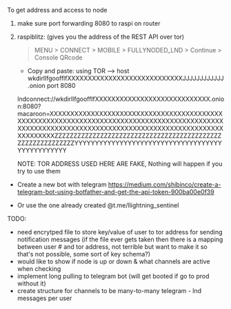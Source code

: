 
To get address and access to node
1) make sure port forwarding 8080 to raspi on router
2) raspiblitz:
    (gives you the address of the REST API over tor)
    > MENU > CONNECT > MOBILE > FULLYNODED_LND > Continue > Console QRcode 
    - Copy and paste:
    using TOR --> host wkdirllfgoofflfXXXXXXXXXXXXXXXXXXXXXXXXXXXXJJJJJJJJJJJJ.onion port 8080

    lndconnect://wkdirllfgoofflfXXXXXXXXXXXXXXXXXXXXXXXXXXXX.onion:8080?macaroon=XXXXXXXXXXXXXXXXXXXXXXXXXXXXXXXXXXXXXXXXXXXXXXXXXXXXXXXXXXXXXXXXXXXXXXXXXXXXXXXXXXXXXXXXXXXXXXXXXXXXXXXXXXXXXXXXXXXXXXXXXXXXXXXXXXXXXXXXXXXXXXXXXXXXXXXZZZZZZZZZZZZZZZZZZZZZZZZZZZZZZZZZZZZZZZZZZZZZZZZZZZZZZZZZZZYYYYYYYYYYYYYYYYYYYYYYYYYYYYYYYYYYYYYYYYYYYYYYYY

    NOTE: TOR ADDRESS USED HERE ARE FAKE, Nothing will happen if you try to use them


 - Create a new bot with telegram
https://medium.com/shibinco/create-a-telegram-bot-using-botfather-and-get-the-api-token-900ba00e0f39

- Or use the one already created @t.me/llightning_sentinel

TODO:
- need encrytped file to store key/value of user to tor address for sending notification messages (if the file ever gets taken then there is a mapping between user # and tor address, not terrible but want to make it so that's not possible, some sort of key schema?)
- would like to show if node is up or down & what channels are active when checking
- implement long pulling to telegram bot (will get booted if go to prod without it)
- create structure for channels to be many-to-many telegram - lnd messages per user